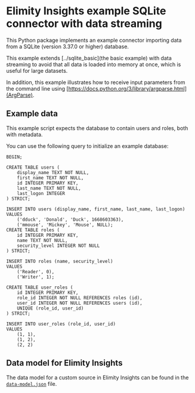 # Elimity Insights example SQLite connector with data streaming

This Python package implements an example connector importing data from a SQLite (version 3.37.0 or
higher) database. 

This example extends [../sqlite_basic](the basic example) with data streaming
to avoid that all data is loaded into memory at once, which is useful for large datasets.

In addition, this example illustrates how to receive input parameters from the command line
using [https://docs.python.org/3/library/argparse.html](ArgParse).

## Example data

This example script expects the database to contain users and roles, both with metadata.

You can use the following query to initialize an example database:

```sqlite
BEGIN;

CREATE TABLE users (
    display_name TEXT NOT NULL,
    first_name TEXT NOT NULL,
    id INTEGER PRIMARY KEY,
    last_name TEXT NOT NULL,
    last_logon INTEGER
) STRICT;

INSERT INTO users (display_name, first_name, last_name, last_logon)
VALUES
    ('dduck', 'Donald', 'Duck', 1668603363),
    ('mmouse', 'Mickey', 'Mouse', NULL);
CREATE TABLE roles (
    id INTEGER PRIMARY KEY,
    name TEXT NOT NULL,
    security_level INTEGER NOT NULL
) STRICT;

INSERT INTO roles (name, security_level)
VALUES
    ('Reader', 0),
    ('Writer', 1);

CREATE TABLE user_roles (
    id INTEGER PRIMARY KEY,
    role_id INTEGER NOT NULL REFERENCES roles (id),
    user_id INTEGER NOT NULL REFERENCES users (id),
    UNIQUE (role_id, user_id)
) STRICT;

INSERT INTO user_roles (role_id, user_id)
VALUES
    (1, 1),
    (1, 2),
    (2, 2)
```

## Data model for Elimity Insights

The data model for a custom source in Elimity Insights can be found in the [`data-model.json`](data-model.json) file.